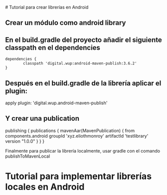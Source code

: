 # Tutorial para crear librerías en Android

## Crear un módulo como android library


## En el build.gradle del proyecto añadir el siguiente classpath en el dependencies

	dependencies {
            classpath 'digital.wup:android-maven-publish:3.6.2'
	}

## Después en el build.gradle de la librería aplicar el plugin:

apply plugin: 'digital.wup.android-maven-publish'

## Y crear una publication

publishing {
    publications {
        mavenAar(MavenPublication) {
            from components.android
            groupId 'xyz.eliothmonroy'
            artifactId 'testlibrary'
            version "1.0.0"
        }
    }
}


Finalmente para publicar la librería localmente, usar gradle con el comando publishToMavenLocal


# Tutorial para implementar librerías locales en Android

